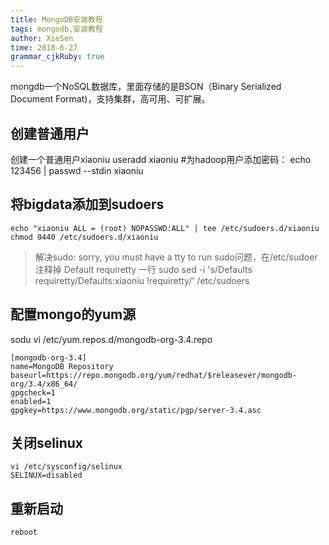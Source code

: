 ```yaml
---
title: MongoDB安装教程
tags: mongodb,安装教程
author: XieSen
time: 2018-6-27 
grammar_cjkRuby: true
---
```


mongdb一个NoSQL数据库，里面存储的是BSON（Binary Serialized Document Format)，支持集群，高可用、可扩展。

## 创建普通用户

创建一个普通用户xiaoniu
useradd xiaoniu
#为hadoop用户添加密码：
echo 123456 | passwd --stdin xiaoniu

## 将bigdata添加到sudoers

``` shell
echo "xiaoniu ALL = (root) NOPASSWD:ALL" | tee /etc/sudoers.d/xiaoniu
chmod 0440 /etc/sudoers.d/xiaoniu
```


> 解决sudo: sorry, you must have a tty to run sudo问题，在/etc/sudoer注释掉 Default requiretty 一行
sudo sed -i 's/Defaults    requiretty/Defaults:xiaoniu !requiretty/' /etc/sudoers

## 配置mongo的yum源
sodu vi /etc/yum.repos.d/mongodb-org-3.4.repo

``` shell
[mongodb-org-3.4]
name=MongoDB Repository
baseurl=https://repo.mongodb.org/yum/redhat/$releasever/mongodb-org/3.4/x86_64/
gpgcheck=1
enabled=1
gpgkey=https://www.mongodb.org/static/pgp/server-3.4.asc
```

## 关闭selinux

``` shell
vi /etc/sysconfig/selinux 
SELINUX=disabled
```
## 重新启动

``` shell
reboot
```


